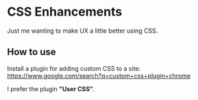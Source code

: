 # CSS Enhancements
Just me wanting to make UX a little better using CSS.

## How to use
Install a plugin for adding custom CSS to a site: https://www.google.com/search?q=custom+css+plugin+chrome

I prefer the plugin **"User CSS"**. 
